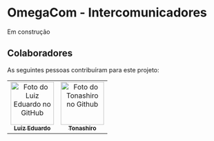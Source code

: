 # OmegaCom - Intercomunicadores

Em construção

## Colaboradores

As seguintes pessoas contribuíram para este projeto:

<table>
  <tr>
    <td align="center">
      <a href="https://github.com/EduardooPV">
        <img src="https://github.com/EduardooPV.png" width="100px;" alt="Foto do Luiz Eduardo no GitHub"/><br>
        <sub>
          <b>Luiz Eduardo</b>
        </sub>
      </a>
    </td>
    <td align="center">
      <a href="https://github.com/Tonashiro">
        <img src="https://github.com/Tonashiro.png" width="100px;" alt="Foto do Tonashiro no Github"/><br>
        <sub>
          <b>Tonashiro</b>
        </sub>
      </a>
    </td>
  </tr>
</table>

